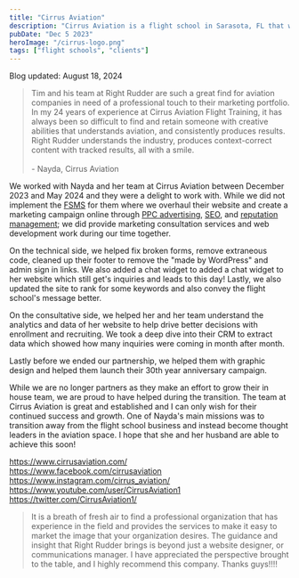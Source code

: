 ```yaml
---
title: "Cirrus Aviation"
description: "Cirrus Aviation is a flight school in Sarasota, FL that we provided consultation services to and light website development work."
pubDate: "Dec 5 2023"
heroImage: "/cirrus-logo.png"
tags: ["flight schools", "clients"]
---
```


Blog updated: August 18, 2024

> Tim and his team at Right Rudder are such a great find for aviation companies in need of a professional touch to their marketing portfolio. In my 24 years of experience at Cirrus Aviation Flight Training, it has always been so difficult to find and retain someone with creative abilities that understands aviation, and consistently produces results. Right Rudder understands the industry, produces context-correct content with tracked results, all with a smile. <br><br> - Nayda, Cirrus Aviation

We worked with Nayda and her team at Cirrus Aviation between December 2023 and May 2024 and they were a delight to work with.  While we did not implement the [FSMS](https://rightruddermarketing.com/marketing-system) for them where we overhaul their website and create a marketing campaign online through [PPC advertising](https://rightruddermarketing.com/how-to-enroll-more-students-with-google-ads-in-2024), [SEO](https://rightruddermarketing.com/flight-school-seo), and [reputation management](https://rightruddermarketing.com/how-to-optimize-google-my-business-2024); we did provide marketing consultation services and web development work during our time together.

On the technical side, we helped fix broken forms, remove extraneous code,  cleaned up their footer to remove the "made by WordPress" and admin sign in links.  We also added a chat widget to added a chat widget to her website which still get's inquiries and leads to this day!  Lastly, we also updated the site to rank for some keywords and also convey the flight school's message better.

On the consultative side, we helped her and her team understand the analytics and data of her website to help drive better decisions with enrollment and recruiting.  We took a deep dive into their CRM to extract data which showed how many inquiries were coming in month after month.

Lastly before we ended our partnership, we helped them with graphic design and helped them launch their 30th year anniversary campaign.

While we are no longer partners as they make an effort to grow their in house team, we are proud to have helped during the transition.  The team at Cirrus Aviation is great and established and I can only wish for their continued success and growth.  One of Nayda's main missions was to transition away from the flight school business and instead become thought leaders in the aviation space.  I hope that she and her husband are able to achieve this soon!

https://www.cirrusaviation.com/ \
https://www.facebook.com/cirrusaviation \
https://www.instagram.com/cirrus_aviation/ \
https://www.youtube.com/user/CirrusAviation1 \
https://twitter.com/CirrusAviation1/


> It is a breath of fresh air to find a professional organization that has experience in the field and provides the services to make it easy to market the image that your organization desires. The guidance and insight that Right Rudder brings is beyond just a website designer, or communications manager. I have appreciated the perspective brought to the table, and I highly recommend this company. Thanks guys!!!!